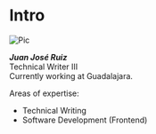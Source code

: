 # Intro

![Pic](images/profile.jpg)

_**Juan José Ruiz**_
<br>Technical Writer III
<br>Currently working at Guadalajara.

Areas of expertise:

* Technical Writing
* Software Development (Frontend)